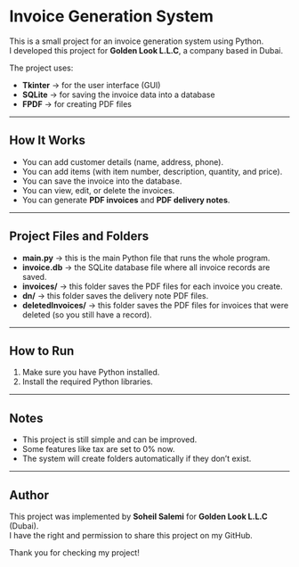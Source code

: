 # Invoice Generation System

This is a small project for an invoice generation system using Python.  
I developed this project for **Golden Look L.L.C**, a company based in Dubai.

The project uses:
- **Tkinter** → for the user interface (GUI)
- **SQLite** → for saving the invoice data into a database
- **FPDF** → for creating PDF files

---

## How It Works

 - You can add customer details (name, address, phone).  
 - You can add items (with item number, description, quantity, and price).  
 - You can save the invoice into the database.  
 - You can view, edit, or delete the invoices.  
 - You can generate **PDF invoices** and **PDF delivery notes**.

---

## Project Files and Folders

- **main.py** → this is the main Python file that runs the whole program.
- **invoice.db** → the SQLite database file where all invoice records are saved.
- **invoices/** → this folder saves the PDF files for each invoice you create.
- **dn/** → this folder saves the delivery note PDF files.
- **deletedInvoices/** → this folder saves the PDF files for invoices that were deleted (so you still have a record).

---

## How to Run

1. Make sure you have Python installed.
2. Install the required Python libraries.

---

## Notes

- This project is still simple and can be improved.
- Some features like tax are set to 0% now.
- The system will create folders automatically if they don’t exist.

---

## Author

This project was implemented by **Soheil Salemi** for **Golden Look L.L.C** (Dubai).  
I have the right and permission to share this project on my GitHub.

Thank you for checking my project!
